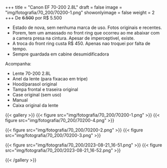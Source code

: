 +++
title = "Canon EF 70-200 2.8L"
draft = false
image = "img/fotografia/70_200/70200-1.png"
showonlyimage = false
weight = 2
+++
De ~~6.500~~ por <span class="price">R$ 5.500</span>

<!--more-->

- Estado de nova, sem nenhuma marca de uso. Fotos originais e recentes.
- Porem, tem um amassado no front ring que ocorreu ao me abaixar com a camera presa na cintura. Apesar de imperceptivel, existe.
- A troca do front ring custa R$ 450. Apenas nao troquei por falta de tempo.
- Sempre guardada em cabine desumidificadora

Acompanha:

- Lente 70-200 2.8L
- Anel da lente (para fixacao em tripe)
- Hood/parasol original
- Tampa frontal e traseira original
- Case original (sem uso)
- Manual
- Caixa original da lente

{{< gallery >}}
{{< figure src="img/fotografia/70_200/70200-1.png" >}}
{{< figure src="img/fotografia/70_200/70200-4.png" >}}

{{< figure src="img/fotografia/70_200/70200-2.png" >}}
{{< figure src="img/fotografia/70_200/70200-3.png" >}}

{{< figure src="img/fotografia/70_200/2023-08-21_16-51.png" >}}
{{< figure src="img/fotografia/70_200/2023-08-21_16-52.png" >}}


{{< /gallery >}}
